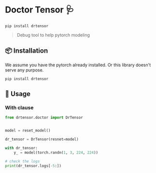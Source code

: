 # Doctor Tensor 🩺

```
pip install drtensor
```

> Debug tool to help pytorch modeling

## 📦 Installation
We assume you have the pytorch already installed. Or this library doesn't serve any purpose.

```bash
pip install drtensor
```

## 🚀 Usage
### With clause
```python
from drtensor.doctor import DrTensor


model = reset_model()

dr_tensor = DrTensor(resnet=model)

with dr_tensor:
    y_ = model(torch.randn(1, 3, 224, 224))

# check the logs
print(dr_tensor.logs[-5:])
```